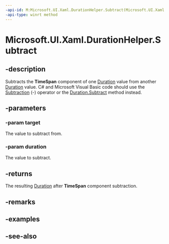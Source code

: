```yaml
---
-api-id: M:Microsoft.UI.Xaml.DurationHelper.Subtract(Microsoft.UI.Xaml.Duration,Microsoft.UI.Xaml.Duration)
-api-type: winrt method
---
```


<!-- Method syntax
public Windows.UI.Xaml.Duration Subtract(Windows.UI.Xaml.Duration target, Windows.UI.Xaml.Duration duration)
-->

# Microsoft.UI.Xaml.DurationHelper.Subtract

## -description

Subtracts the **TimeSpan** component of one [Duration](duration.md) value from another [Duration](duration.md) value. C# and Microsoft Visual Basic code should use the [Subtraction](/dotnet/api/windows.ui.xaml.duration.op_subtraction?view=dotnet-uwp-10.0&preserve-view=true) (-) operator or the [Duration.Subtract](/dotnet/api/windows.ui.xaml.duration.subtract?view=dotnet-uwp-10.0&preserve-view=true) method instead.

## -parameters

### -param target

The value to subtract from.

### -param duration

The value to subtract.

## -returns

The resulting [Duration](duration.md) after **TimeSpan** component subtraction.

## -remarks

## -examples

## -see-also
